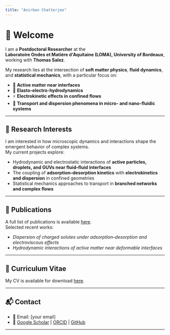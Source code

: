 ```yaml
---
title: "Anirban Chatterjee"
---
```


# 👋 Welcome

I am a **Postdoctoral Researcher** at the  
**Laboratoire Ondes et Matière d'Aquitaine (LOMA), University of Bordeaux**,  
working with **Thomas Salez**.  

My research lies at the intersection of **soft matter physics**, **fluid dynamics**, and **statistical mechanics**, with a particular focus on:

- 🧩 **Active matter near interfaces**  
- 🌊 **Elasto-electro-hydrodynamics**  
- ⚡ **Electrokinetic effects in confined flows**  
- 🔬 **Transport and dispersion phenomena in micro- and nano-fluidic systems**  

---

## 🔬 Research Interests
I am interested in how microscopic dynamics and interactions shape the emergent behavior of complex systems.  
My current projects explore:
- Hydrodynamic and electrostatic interactions of **active particles, droplets, and GUVs near fluid–fluid interfaces**  
- The coupling of **adsorption–desorption kinetics** with **electrokinetics and dispersion** in confined geometries  
- Statistical mechanics approaches to transport in **branched networks and complex flows**  

---

## 📄 Publications
A full list of publications is available [here](/publications/).  
Selected recent works:
- *Dispersion of charged solutes under adsorption–desorption and electroviscous effects*  
- *Hydrodynamic interactions of active matter near deformable interfaces*  

---

## 📑 Curriculum Vitae
My CV is available for download [here](/files/CV.pdf).  

---

## 📬 Contact
- 📧 Email: [your email]  
- 🔗 [Google Scholar](https://scholar.google.com/) | [ORCID](https://orcid.org/) | [GitHub](https://github.com/anirbanchatterjee)  

---
